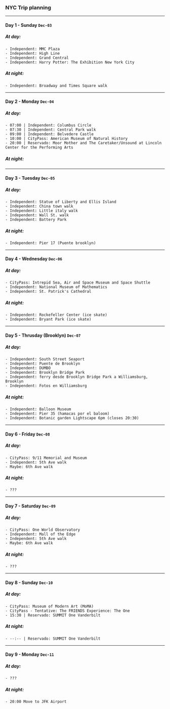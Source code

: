 ### NYC Trip planning

---
#### Day 1 - Sunday `Dec-03`
##### At day:
    - Independent: MMC Plaza
    - Independent: High Line
    - Independent: Grand Central
    - Independent: Harry Potter: The Exhibition New York City
##### At night:
    - Independent: Broadway and Times Square walk

---
#### Day 2 - Monday `Dec-04`
##### At day:
    - 07:00 | Independent: Columbus Circle
    - 07:30 | Independent: Central Park walk
    - 09:00 | Independent: Belvedere Castle
    - 10:00 | CityPass: American Museum of Natural History
    - 20:00 | Reservado: Moor Mother and The Caretaker/Unsound at Lincoln Center for the Performing Arts
##### At night:

---
#### Day 3 - Tuesday `Dec-05`
##### At day:
    - Independent: Statue of Liberty and Ellis Island
    - Independent: China town walk
    - Independent: Little italy walk
    - Independent: Wall St. walk
    - Independent: Battery Park
##### At night:
    - Independent: Pier 17 (Puente brooklyn)

---
#### Day 4 - Wednesday `Dec-06`
##### At day:
    - CityPass: Intrepid Sea, Air and Space Museum and Space Shuttle
    - Independent: National Museum of Mathematics
    - Independent: St. Patrick's Cathedral
##### At night:
    - Independent: Rockefeller Center (ice skate)
    - Independent: Bryant Park (ice skate)

---
#### Day 5 - Thrusday (Brooklyn) `Dec-07`
##### At day:
    - Independent: South Street Seaport
    - Independent: Puente de Brooklyn
    - Independent: DUMBO
    - Independent: Brooklyn Bridge Park
    - Independent: ferry desde Brooklyn Bridge Park a Williamsburg, Brooklyn
    - Independent: Fotos en Williamsburg
##### At night:
    - Independent: Balloon Museum
    - Independent: Pier 35 (hamacas por el baloom)
    - Independent: Botanic garden Lightscape 6pm (closes 20:30)

---
#### Day 6 - Friday `Dec-08`
##### At day:
    - CityPass: 9/11 Memorial and Museum
    - Independent: 5th Ave walk
    - Maybe: 6th Ave walk
##### At night:
    - ???
---
#### Day 7 - Saturday `Dec-09`
##### At day:
    - CityPass: One World Observatory
    - Independent: Mall of the Edge
    - Independent: 5th Ave walk
    - Maybe: 6th Ave walk
##### At night:
    - ???

---
#### Day 8 - Sunday `Dec-10`
##### At day:
    - CityPass: Museum of Modern Art (MoMA)
    - CityPass - Tentative: The FRIENDS Experience: The One
    - 15:30 | Reservado: SUMMIT One Vanderbilt
##### At night:
    - --:-- | Reservado: SUMMIT One Vanderbilt

---
#### Day 9 - Monday `Dec-11`
##### At day:
    - ???
##### At night:
    - 20:00 Move to JFK Airport
